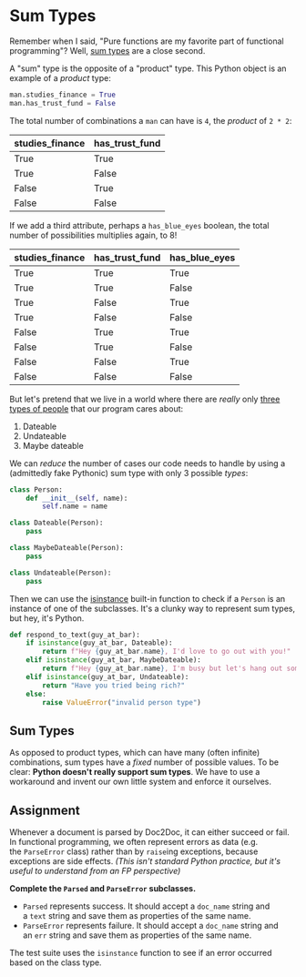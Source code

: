 # Sum Types

Remember when I said, "Pure functions are my favorite part of functional programming"? Well, [sum types](https://en.wikipedia.org/wiki/Tagged_union) are a close second.

A "sum" type is the opposite of a "product" type. This Python object is an example of a _product_ type:

```py
man.studies_finance = True
man.has_trust_fund = False
```

The total number of combinations a `man` can have is `4`, the _product_ of `2 * 2`:

|studies_finance|has_trust_fund|
|---|---|
|True|True|
|True|False|
|False|True|
|False|False|

If we add a third attribute, perhaps a `has_blue_eyes` boolean, the total number of possibilities multiplies again, to 8!

|studies_finance|has_trust_fund|has_blue_eyes|
|---|---|---|
|True|True|True|
|True|True|False|
|True|False|True|
|True|False|False|
|False|True|True|
|False|True|False|
|False|False|True|
|False|False|False|

But let's pretend that we live in a world where there are _really_ only [three types of people](https://www.youtube.com/watch?v=tEt0IuQJX2o) that our program cares about:

1. Dateable
2. Undateable
3. Maybe dateable

We can _reduce_ the number of cases our code needs to handle by using a (admittedly fake Pythonic) sum type with only 3 possible _types_:

```py
class Person:
    def __init__(self, name):
        self.name = name

class Dateable(Person):
    pass

class MaybeDateable(Person):
    pass

class Undateable(Person):
    pass
```

Then we can use the [isinstance](https://docs.python.org/3/library/functions.html#isinstance) built-in function to check if a `Person` is an instance of one of the subclasses. It's a clunky way to represent sum types, but hey, it's Python.

```py
def respond_to_text(guy_at_bar):
    if isinstance(guy_at_bar, Dateable):
        return f"Hey {guy_at_bar.name}, I'd love to go out with you!"
    elif isinstance(guy_at_bar, MaybeDateable):
        return f"Hey {guy_at_bar.name}, I'm busy but let's hang out sometime later."
    elif isinstance(guy_at_bar, Undateable):
        return "Have you tried being rich?"
    else:
        raise ValueError("invalid person type")
```

## Sum Types

As opposed to product types, which can have many (often infinite) combinations, sum types have a _fixed_ number of possible values. To be clear: **Python doesn't really support sum types**. We have to use a workaround and invent our own little system and enforce it ourselves.

## Assignment

Whenever a document is parsed by Doc2Doc, it can either succeed or fail. In functional programming, we often represent errors as data (e.g. the `ParseError` class) rather than by `raise`ing exceptions, because exceptions are side effects. _(This isn't standard Python practice, but it's useful to understand from an FP perspective)_

**Complete the `Parsed` and `ParseError` subclasses.**

- `Parsed` represents success. It should accept a `doc_name` string and a `text` string and save them as properties of the same name.
- `ParseError` represents failure. It should accept a `doc_name` string and an `err` string and save them as properties of the same name.

The test suite uses the `isinstance` function to see if an error occurred based on the class type.